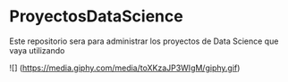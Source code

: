 # ProyectosDataScience
Este repositorio sera para administrar los proyectos de Data Science que vaya utilizando



![] (https://media.giphy.com/media/toXKzaJP3WIgM/giphy.gif)
